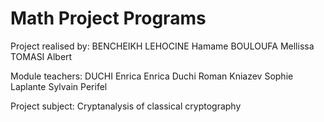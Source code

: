 # Math Project Programs

Project realised by: 
BENCHEIKH LEHOCINE Hamame
BOULOUFA Mellissa
TOMASI Albert

Module teachers:
DUCHI Enrica
Enrica Duchi
Roman Kniazev
Sophie Laplante
Sylvain Perifel

Project subject: Cryptanalysis of classical cryptography